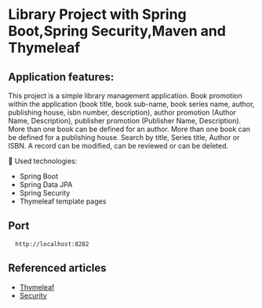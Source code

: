 # Library Project with Spring Boot,Spring Security,Maven and Thymeleaf
## Application features:
This project is a simple library management application. Book promotion within the application (book title, book sub-name, book series
name, author, publishing house, isbn number, description), author promotion (Author Name, Description), publisher promotion (Publisher Name, Description).
More than one book can be defined for an author. More than one book can be defined for a publishing house. Search by title, Series title, Author or ISBN.
A record can be modified, can be reviewed or can be deleted.

 :pushpin: Used technologies:

- Spring Boot
- Spring Data JPA
- Spring Security
- Thymeleaf template pages

## Port
```
  http://localhost:8282
```
## Referenced articles
- [Thymeleaf](https://www.thymeleaf.org/doc/articles/layouts.html)
- [Security](https://www.thymeleaf.org/doc/articles/springsecurity.html)

